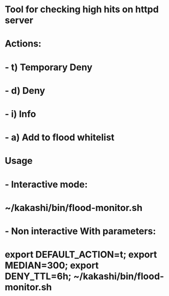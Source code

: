 # Tool for checking high hits on httpd server
#
# Actions:
# - t) Temporary Deny
# - d) Deny
# - i) Info
# - a) Add to flood whitelist
#
# Usage
#
# - Interactive mode:
# ~/kakashi/bin/flood-monitor.sh
#
# - Non interactive With parameters:
# export DEFAULT_ACTION=t; export MEDIAN=300; export DENY_TTL=6h; ~/kakashi/bin/flood-monitor.sh
#
